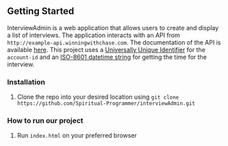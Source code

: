 ## Getting Started
InterviewAdmin is a web application that allows users to create and display a list of interviews. The application interacts with an API from `http://example-api.winningwithchase.com`. The documentation of the API is available [here](http://example-api.winningwithchase.com/docs). This project uses a [Universally Unique Identifier](https://en.wikipedia.org/wiki/Universally_unique_identifier) for the `account-id` and an [ISO-8601 datetime string](https://en.wikipedia.org/wiki/ISO_8601) for getting the time for the interview.

### Installation

1. Clone the repo into your desired location using `git clone https://github.com/Spiritual-Programmer/interviewAdmin.git`

### How to run our project

1. Run `index.html` on your preferred browser
